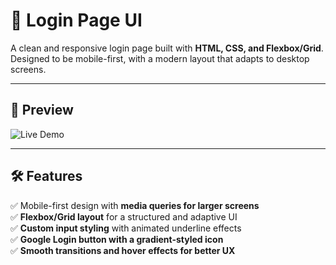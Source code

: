 # 🚀 Login Page UI

A clean and responsive login page built with **HTML, CSS, and Flexbox/Grid**. Designed to be mobile-first, with a modern layout that adapts to desktop screens.

---

## 📸 Preview

![Live Demo](https://login-page-demo.kyleweber.dev/)

---

## 🛠️ Features

✅ Mobile-first design with **media queries for larger screens**  
✅ **Flexbox/Grid layout** for a structured and adaptive UI  
✅ **Custom input styling** with animated underline effects  
✅ **Google Login button with a gradient-styled icon**  
✅ **Smooth transitions and hover effects for better UX**
